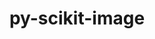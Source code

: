 ---
title: "py-scikit-image"
layout: cache
categories: [package, develop-2024-05-26]
meta: {"versions": ["0.23.2"], "compilers": ["gcc@=11.1.0", "gcc@=11.4.0", "gcc@=9.4.0", "oneapi@=2024.0.0"], "oss": ["ubuntu20.04", "ubuntu22.04"], "platforms": ["linux"], "targets": ["neoverse_v1", "neoverse_v2", "ppc64le", "x86_64_v3"], "stacks": ["data-vis-sdk", "e4s", "e4s-neoverse-v2", "e4s-neoverse_v1", "e4s-oneapi", "e4s-power", "root"], "num_specs": 6, "num_specs_by_stack": {"e4s-power": 1, "root": 6, "data-vis-sdk": 1, "e4s-neoverse_v1": 1, "e4s-neoverse-v2": 1, "e4s": 1, "e4s-oneapi": 1}}
spec_details: [{"hash": "7fb27svrdl53rj5a6auervruhjq64xtu", "compiler": "gcc@=9.4.0", "versions": ["0.23.2"], "os": "ubuntu20.04", "platform": "linux", "target": "ppc64le", "variants": ["build_system=python_pip"], "stacks": ["e4s-power", "root"], "size": "-", "tarball": "https://binaries.spack.io/releases/develop-2024-05-26/build_cache/linux-ubuntu20.04-ppc64le/gcc-9.4.0/py-scikit-image-0.23.2/linux-ubuntu20.04-ppc64le-gcc-9.4.0-py-scikit-image-0.23.2-7fb27svrdl53rj5a6auervruhjq64xtu.spack"}, {"hash": "ttq77hfofrzodu7xdepxxcv44oh6cxk5", "compiler": "gcc@=11.1.0", "versions": ["0.23.2"], "os": "ubuntu20.04", "platform": "linux", "target": "x86_64_v3", "variants": ["build_system=python_pip"], "stacks": ["root", "data-vis-sdk"], "size": "-", "tarball": "https://binaries.spack.io/releases/develop-2024-05-26/build_cache/linux-ubuntu20.04-x86_64_v3/gcc-11.1.0/py-scikit-image-0.23.2/linux-ubuntu20.04-x86_64_v3-gcc-11.1.0-py-scikit-image-0.23.2-ttq77hfofrzodu7xdepxxcv44oh6cxk5.spack"}, {"hash": "u6osjrgu73h67vdmmnia4bw455ftq22t", "compiler": "gcc@=11.4.0", "versions": ["0.23.2"], "os": "ubuntu22.04", "platform": "linux", "target": "neoverse_v1", "variants": ["build_system=python_pip"], "stacks": ["e4s-neoverse_v1", "root"], "size": "-", "tarball": "https://binaries.spack.io/releases/develop-2024-05-26/build_cache/linux-ubuntu22.04-neoverse_v1/gcc-11.4.0/py-scikit-image-0.23.2/linux-ubuntu22.04-neoverse_v1-gcc-11.4.0-py-scikit-image-0.23.2-u6osjrgu73h67vdmmnia4bw455ftq22t.spack"}, {"hash": "5frxbk6xhi2trekq4yfsiduwi6o3ukm6", "compiler": "gcc@=11.4.0", "versions": ["0.23.2"], "os": "ubuntu22.04", "platform": "linux", "target": "neoverse_v2", "variants": ["build_system=python_pip"], "stacks": ["e4s-neoverse-v2", "root"], "size": "-", "tarball": "https://binaries.spack.io/releases/develop-2024-05-26/build_cache/linux-ubuntu22.04-neoverse_v2/gcc-11.4.0/py-scikit-image-0.23.2/linux-ubuntu22.04-neoverse_v2-gcc-11.4.0-py-scikit-image-0.23.2-5frxbk6xhi2trekq4yfsiduwi6o3ukm6.spack"}, {"hash": "zko7ugq2ngbl6zhqk7qhpnlisunc2dum", "compiler": "gcc@=11.4.0", "versions": ["0.23.2"], "os": "ubuntu22.04", "platform": "linux", "target": "x86_64_v3", "variants": ["build_system=python_pip"], "stacks": ["e4s", "root"], "size": "-", "tarball": "https://binaries.spack.io/releases/develop-2024-05-26/build_cache/linux-ubuntu22.04-x86_64_v3/gcc-11.4.0/py-scikit-image-0.23.2/linux-ubuntu22.04-x86_64_v3-gcc-11.4.0-py-scikit-image-0.23.2-zko7ugq2ngbl6zhqk7qhpnlisunc2dum.spack"}, {"hash": "6jtenh2e2ciktbwfobcfvl3hxjqjsx5j", "compiler": "oneapi@=2024.0.0", "versions": ["0.23.2"], "os": "ubuntu22.04", "platform": "linux", "target": "x86_64_v3", "variants": ["build_system=python_pip"], "stacks": ["e4s-oneapi", "root"], "size": "-", "tarball": "https://binaries.spack.io/releases/develop-2024-05-26/build_cache/linux-ubuntu22.04-x86_64_v3/oneapi-2024.0.0/py-scikit-image-0.23.2/linux-ubuntu22.04-x86_64_v3-oneapi-2024.0.0-py-scikit-image-0.23.2-6jtenh2e2ciktbwfobcfvl3hxjqjsx5j.spack"}]
---